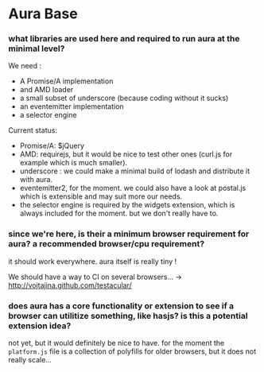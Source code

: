 # Aura Base

### what libraries are used here and required to run aura at the minimal level?

We need : 

- A Promise/A implementation
- and AMD loader
- a small subset of underscore (because coding without it sucks)
- an eventemitter implementation
- a selector engine 

Current status: 

- Promise/A: $jQuery
- AMD: requirejs, but it would be nice to test other ones (curl.js for example which is much smaller).
- underscore : we could make a minimal build of lodash and distribute it with aura.
- eventemitter2, for the moment. we could also have a look at postal.js which is extensible and may suit more our needs.
- the selector engine is required by the widgets extension, which is always included for the moment. but we don't really have to.

### since we're here, is their a minimum browser requirement for aura? a recommended browser/cpu requirement?

it should work everywhere. aura itself is really tiny !

We should have a way to CI on several browsers... -> http://vojtajina.github.com/testacular/


### does aura has a core functionality or extension to see if a browser can utilitize something, like hasjs? is this a potential extension idea?

not yet, but it would definitely be nice to have. 
for the moment the `platform.js` file is a collection of polyfills for older browsers, but it does not really scale...